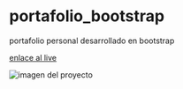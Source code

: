 # portafolio_bootstrap
portafolio personal desarrollado en bootstrap

[enlace al live](https://nperea-dev.netlify.app/)


![imagen del proyecto]([https://drive.google.com/file/d/1sxsdNC8LjhTLOZ-RmPTEJp03RkMZ57t1/view?usp=sharing](https://drive.google.com/file/d/1sxsdNC8LjhTLOZ-RmPTEJp03RkMZ57t1/view?usp=sharing)https://drive.google.com/file/d/1sxsdNC8LjhTLOZ-RmPTEJp03RkMZ57t1/view?usp=sharing)

